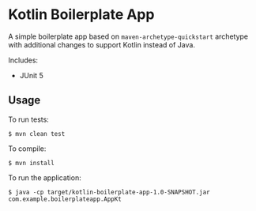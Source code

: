 # Kotlin Boilerplate App
A simple boilerplate app based on `maven-archetype-quickstart` archetype with additional changes to support Kotlin instead of Java.

Includes:
* JUnit 5

## Usage
To run tests:
```
$ mvn clean test
```

To compile:
```
$ mvn install
```

To run the application:
```
$ java -cp target/kotlin-boilerplate-app-1.0-SNAPSHOT.jar com.example.boilerplateapp.AppKt
```


